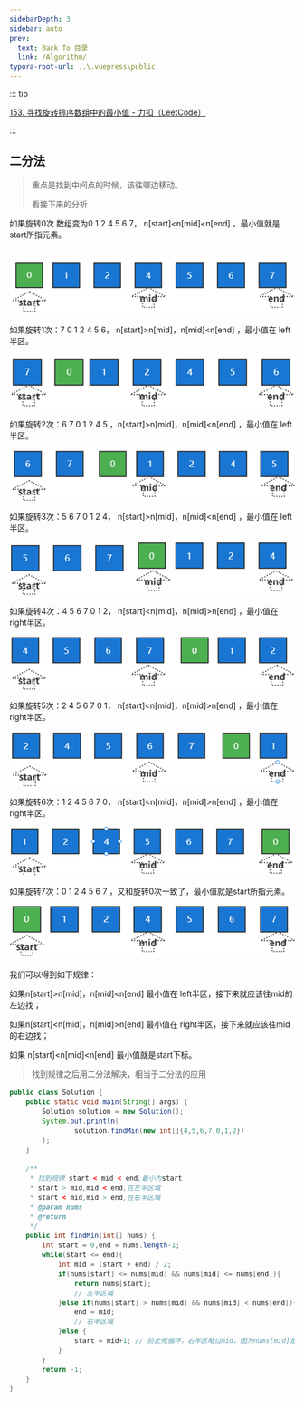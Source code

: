 ```yaml
---
sidebarDepth: 3
sidebar: auto
prev:
  text: Back To 目录
  link: /Algorithm/
typora-root-url: ..\.vuepress\public
---
```




::: tip

[153. 寻找旋转排序数组中的最小值 - 力扣（LeetCode）](https://leetcode.cn/problems/find-minimum-in-rotated-sorted-array/description/)

:::



## 二分法

> 重点是找到中间点的时候，该往哪边移动。
>
> 看接下来的分析



如果旋转0次 数组变为0 1 2 4 5 6 7， n[start]<n[mid]<n[end] ，最小值就是start所指元素。

​                       ![image-20230922004454728](/images/algorithm/image-20230922004454728.png)        

如果旋转1次：7 0 1 2 4 5 6， n[start]>n[mid]，n[mid]<n[end] ，最小值在 left半区。

 ![image-20230922004505966](/images/algorithm/image-20230922004505966.png)

如果旋转2次：6 7 0 1 2 4 5 ，n[start]>n[mid]，n[mid]<n[end] ，最小值在 left半区。

 ![image-20230922004516091](/images/algorithm/image-20230922004516091.png)

如果旋转3次：5 6 7 0 1 2 4， n[start]>n[mid]，n[mid]<n[end] ，最小值在 left半区。

 ![image-20230922004526862](/images/algorithm/image-20230922004526862.png)

如果旋转4次：4 5 6 7 0 1 2， n[start]<n[mid]，n[mid]>n[end] ，最小值在 right半区。

 ![image-20230922004537287](/images/algorithm/image-20230922004537287.png)

如果旋转5次：2 4 5 6 7 0 1， n[start]<n[mid]，n[mid]>n[end] ，最小值在 right半区。

 ![image-20230922004546339](/images/algorithm/image-20230922004546339.png)

如果旋转6次：1 2 4 5 6 7 0， n[start]<n[mid]，n[mid]>n[end] ，最小值在 right半区。

 ![image-20230922004555840](/images/algorithm/image-20230922004555840.png)

如果旋转7次：0 1 2 4 5 6 7 ，又和旋转0次一致了，最小值就是start所指元素。

 ![image-20230922004605398](/images/algorithm/image-20230922004605398.png)

我们可以得到如下规律：

如果n[start]>n[mid]，n[mid]<n[end] 最小值在 left半区，接下来就应该往mid的左边找；

如果n[start]<n[mid]，n[mid]>n[end] 最小值在 right半区，接下来就应该往mid的右边找；

如果 n[start]<n[mid]<n[end] 最小值就是start下标。

> 找到规律之后用二分法解决，相当于二分法的应用

```java
public class Solution {
    public static void main(String[] args) {
        Solution solution = new Solution();
        System.out.println(
                solution.findMin(new int[]{4,5,6,7,0,1,2})
        );
    }

    /**
     * 找到规律 start < mid < end,最小为start
     * start > mid,mid < end,在左半区域
     * start < mid,mid > end,在右半区域
     * @param nums
     * @return
     */
    public int findMin(int[] nums) {
        int start = 0,end = nums.length-1;
        while(start <= end){
            int mid = (start + end) / 2;
            if(nums[start] <= nums[mid] && nums[mid] <= nums[end]){
                return nums[start];
                // 左半区域
            }else if(nums[start] > nums[mid] && nums[mid] < nums[end]){
                end = mid;
                // 右半区域
            }else {
                start = mid+1; // 防止死循环，右半区略过mid，因为nums[mid]是大于nums[end]的
            }
        }
        return -1;
    }
}
```

